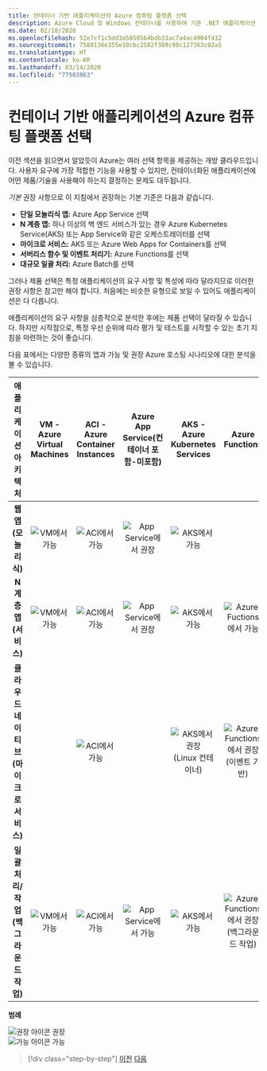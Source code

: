```yaml
---
title: 컨테이너 기반 애플리케이션의 Azure 컴퓨팅 플랫폼 선택
description: Azure Cloud 및 Windows 컨테이너를 사용하여 기존 .NET 애플리케이션 현대화 | 컨테이너 기반 애플리케이션용 Azure 컴퓨팅 플랫폼 선택
ms.date: 02/18/2020
ms.openlocfilehash: 52e7cf1c5dd3a5850564bdb33ac7a4ac4904f432
ms.sourcegitcommit: 7588136e355e10cbc2582f389c90c127363c02a5
ms.translationtype: HT
ms.contentlocale: ko-KR
ms.lasthandoff: 03/14/2020
ms.locfileid: "77503863"
---
```

# <a name="choosing-azure-compute-platforms-for-container-based-applications"></a>컨테이너 기반 애플리케이션의 Azure 컴퓨팅 플랫폼 선택

이전 섹션을 읽으면서 알았듯이 Azure는 여러 선택 항목을 제공하는 개방 클라우드입니다. 사용자 요구에 가장 적합한 기능을 사용할 수 있지만, 컨테이너화된 애플리케이션에 어떤 제품/기술을 사용해야 하는지 결정하는 문제도 대두됩니다.

*기본* 권장 사항으로 이 지침에서 권장하는 기본 기준은 다음과 같습니다.

- **단일 모놀리식 앱:** Azure App Service 선택
- **N 계층 앱:** 하나 이상의 백 엔드 서비스가 있는 경우 Azure Kubernetes Service(AKS) 또는 App Service와 같은 오케스트레이터를 선택
- **마이크로 서비스:** AKS 또는 Azure Web Apps for Containers를 선택
- **서버리스 함수 및 이벤트 처리기:** Azure Functions를 선택
- **대규모 일괄 처리:** Azure Batch를 선택

그러나 제품 선택은 특정 애플리케이션의 요구 사항 및 특성에 따라 달라지므로 이러한 권장 사항은 참고만 해야 합니다. 처음에는 비슷한 유형으로 보일 수 있어도 애플리케이션은 다 다릅니다.

애플리케이션의 요구 사항을 심층적으로 분석한 후에는 제품 선택이 달라질 수 있습니다. 하지만 시작점으로, 특정 우선 순위에 따라 평가 및 테스트를 시작할 수 있는 초기 지침을 마련하는 것이 좋습니다.

다음 표에서는 다양한 종류의 앱과 가능 및 권장 Azure 호스팅 시나리오에 대한 분석을 볼 수 있습니다.

| 애플리케이션 아키텍처 | VM - Azure Virtual Machines | ACI - Azure Container Instances | Azure App Service(컨테이너 포함-미포함) | AKS - Azure Kubernetes Services | Azure Functions | Azure Batch |
|:------------------------:|:--:|:--:|:--:|:--:|:--:|:--:|
| **웹앱(모놀리식)**         | ![VM에서 가능](media/choosing-azure-compute-options-for-container-based-applications/possible.png) | ![ACI에서 가능](media/choosing-azure-compute-options-for-container-based-applications/possible.png) | ![App Service에서 권장](media/choosing-azure-compute-options-for-container-based-applications/recommended.png) | ![AKS에서 가능](media/choosing-azure-compute-options-for-container-based-applications/possible.png) | | |
| **N 계층 앱(서비스)**        | ![VM에서 가능](media/choosing-azure-compute-options-for-container-based-applications/possible.png) | ![ACI에서 가능](media/choosing-azure-compute-options-for-container-based-applications/possible.png) | ![App Service에서 권장](media/choosing-azure-compute-options-for-container-based-applications/recommended.png) | ![AKS에서 가능](media/choosing-azure-compute-options-for-container-based-applications/possible.png) | ![Azure Fuctions에서 가능](media/choosing-azure-compute-options-for-container-based-applications/possible.png) | |
| **클라우드 네이티브(마이크로 서비스)**  | | ![ACI에서 가능](media/choosing-azure-compute-options-for-container-based-applications/possible.png) | | ![AKS에서 권장](media/choosing-azure-compute-options-for-container-based-applications/recommended.png) <br/> (Linux&nbsp;컨테이너)| ![Azure Functions에서 권장](media/choosing-azure-compute-options-for-container-based-applications/recommended.png) <br/> (이벤트 기반) | |
| **일괄 처리/작업(백그라운드 작업)** | ![VM에서 가능](media/choosing-azure-compute-options-for-container-based-applications/possible.png) | ![ACI에서 가능](media/choosing-azure-compute-options-for-container-based-applications/possible.png) | ![App Service에서 가능](media/choosing-azure-compute-options-for-container-based-applications/possible.png) | ![AKS에서 가능](media/choosing-azure-compute-options-for-container-based-applications/possible.png) | ![Azure Functions에서 권장](media/choosing-azure-compute-options-for-container-based-applications/recommended.png) <br/> (백그라운드&nbsp;작업) | ![Azure Batch에서 권장](media/choosing-azure-compute-options-for-container-based-applications/recommended.png) <br/> (대규모) |

**범례**

![권장 아이콘](media/choosing-azure-compute-options-for-container-based-applications/recommended.png) 권장 \
![가능 아이콘](media/choosing-azure-compute-options-for-container-based-applications/possible.png) 가능

> [!div class="step-by-step"]
> [이전](when-to-deploy-windows-containers-to-azure-container-service-kubernetes.md)
> [다음](build-resilient-services-ready-for-the-cloud-embrace-transient-failures-in-the-cloud.md)
